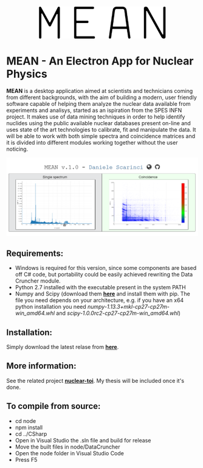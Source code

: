 <p align="center">
  <img alt="Logo" src="https://github.com/TrinTragula/MEAN/raw/master/mean.png" width="333">
</p>

# MEAN -  An Electron App for Nuclear Physics

**MEAN** is a desktop application aimed at scientists and technicians coming from different backgrounds, 
with the aim of building a modern, user friendly software capable of helping them analyze the nuclear data available from experiments 
and analisys, started as an ispiration from the SPES INFN project. 
It makes use of data mining techniques in order to help identify nuclides using the public available nuclear databases present 
on-line and uses state of the art technologies to calibrate, fit and manipulate the data. 
It will be able to work with both simple spectra and coincidence matrices and it is divided into different modules 
working together without the user noticing. 

![Sample screen](/sample_screen.png)

## Requirements:
- Windows is required for this version, since some components are based off C# code, 
but portability could be easily achieved rewriting the Data Cruncher module.
- Python 2.7 installed with the executable present in the system PATH
- Numpy and Scipy (download them **[here](https://www.lfd.uci.edu/~gohlke/pythonlibs/#scipy)** and install them with pip. 
The file you need depends on your architecture, e.g. if you have an x64 python 
installation you need *numpy-1.13.3+mkl-cp27-cp27m-win_amd64.whl* and *scipy-1.0.0rc2-cp27-cp27m-win_amd64.whl*)

## Installation:
Simply download the latest relase from **[here](https://github.com/TrinTragula/MEAN/releases)**.

## More information:
See the related project **[nuclear-toi](https://github.com/TrinTragula/nuclear-toi)**. My thesis will be included once it's done.


## To compile from source:
- cd node
- npm install
- cd ../CSharp
- Open in Visual Studio the .sln file and build for release
- Move the built files in node/DataCruncher
- Open the node folder in Visual Studio Code
- Press F5
